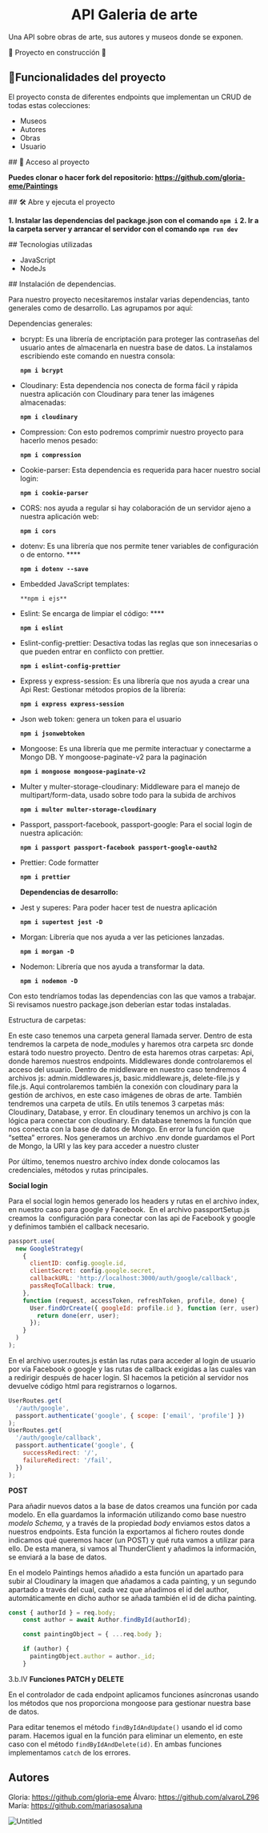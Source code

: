 <h1 align="center"> API Galeria de arte </h1>

Una API sobre obras de arte, sus autores y museos donde se exponen.

:construction: Proyecto en construcción :construction:

## :hammer:Funcionalidades del proyecto

El proyecto consta de diferentes endpoints que implementan un CRUD de todas estas colecciones:

- Museos
- Autores
- Obras
- Usuario

\## 📁 Acceso al proyecto

**Puedes clonar o hacer fork del repositorio: https://github.com/gloria-eme/Paintings**

\## 🛠️ Abre y ejecuta el proyecto

**1. Instalar las dependencias del package.json con el comando `npm i`**
**2. Ir a la carpeta server y arrancar el servidor con el comando `npm run dev`**

\## Tecnologias utilizadas

- JavaScript
- NodeJs

\## Instalación de dependencias.

Para nuestro proyecto necesitaremos instalar varias dependencias, tanto generales como de desarrollo. Las agrupamos por aquí:

Dependencias generales:

- bcrypt: Es una librería de encriptación para proteger las contraseñas del usuario antes de almacenarla en nuestra base de datos. La instalamos escribiendo este comando en nuestra consola:
    
    **`npm i bcrypt`**
    
- Cloudinary: Esta dependencia nos conecta de forma fácil y rápida nuestra aplicación con Cloudinary para tener las imágenes almacenadas:
    
    **`npm i cloudinary`**
    
- Compression: Con esto podremos comprimir nuestro proyecto para hacerlo menos pesado:
    
    **`npm i compression`**
    
- Cookie-parser: Esta dependencia es requerida para hacer nuestro social login:
    
    **`npm i cookie-parser`**
    
- CORS: nos ayuda a regular si hay colaboración de un servidor ajeno a nuestra aplicación web:
    
    **`npm i cors`**
    
- dotenv: Es una librería que nos permite tener variables de configuración o de entorno. ****
    
    **`npm i dotenv --save`**
    
- Embedded JavaScript templates:
    
     `**npm i ejs**`
    
- Eslint: Se encarga de limpiar el código: ****
    
    **`npm i eslint`**
    
- Eslint-config-prettier: Desactiva todas las reglas que son innecesarias o que pueden entrar en conflicto con prettier.
    
    **`npm i eslint-config-prettier`**
    
- Express y express-session: Es una librería que nos ayuda a crear una Api Rest: Gestionar métodos propios de la librería:
    
    **`npm i express express-session`**
    
- Json web token: genera un token para el usuario
    
    **`npm i jsonwebtoken`**
    
- Mongoose: Es una librería que me permite interactuar y conectarme a Mongo DB. Y mongoose-paginate-v2 para la paginación
    
    **`npm i mongoose mongoose-paginate-v2`**
    
- Multer y multer-storage-cloudinary: Middleware para el manejo de multipart/form-data, usado sobre todo para la subida de archivos
    
    **`npm i multer multer-storage-cloudinary`**
    
- Passport, passport-facebook, passport-google: Para el social login de nuestra aplicación:
    
    **`npm i passport passport-facebook passport-google-oauth2`**
    
- Prettier: Code formatter
    
    **`npm i prettier`**
    
    **Dependencias de desarrollo:**
    
- Jest y superes: Para poder hacer test de nuestra aplicación
    
    **`npm i supertest jest -D`**
    
- Morgan: Librería que nos ayuda a ver las peticiones lanzadas.
    
    **`npm i morgan -D`**
    
- Nodemon: Librería que nos ayuda a transformar la data.
    
    **`npm i nodemon -D`**

Con esto tendríamos todas las dependencias con las que vamos a trabajar. Si revisamos nuestro package.json deberían estar todas instaladas.

Estructura de carpetas:

En este caso tenemos una carpeta general llamada server. Dentro de esta tendremos la carpeta de node_modules y haremos otra carpeta src donde estará todo nuestro proyecto. Dentro de esta haremos otras carpetas:
Api, donde haremos nuestros endpoints. 
Middlewares donde controlaremos el acceso del usuario. Dentro de middleware en nuestro caso tendremos 4 archivos js: admin.middlewares.js, basic.middleware.js, delete-file.js y file.js. Aqui controlaremos también la conexión con cloudinary para la gestión de archivos, en este caso imágenes de obras de arte.
También tendremos una carpeta de utils. En utils tenemos 3 carpetas más: Cloudinary, Database, y error. En cloudinary tenemos un archivo js con la lógica para conectar con cloudinary.
En database tenemos la función que nos conecta con la base de datos de Mongo.
En error la función que “settea” errores.
Nos generamos un archivo .env donde guardamos el Port de Mongo, la URI y las key para acceder a nuestro cluster

Por último, tenemos nuestro archivo índex donde colocamos las credenciales, métodos  y rutas principales. 


**Social login**

Para el social login hemos generado los headers y rutas en el archivo índex, en nuestro caso para google y Facebook.  En el archivo passportSetup.js creamos la  configuración para conectar con las api de Facebook y google y definimos también el callback necesario.

```jsx
passport.use(
  new GoogleStrategy(
    {
      clientID: config.google.id,
      clientSecret: config.google.secret,
      callbackURL: 'http://localhost:3000/auth/google/callback',
      passReqToCallback: true,
    },
    function (request, accessToken, refreshToken, profile, done) {
      User.findOrCreate({ googleId: profile.id }, function (err, user) {
        return done(err, user);
      });
    }
  )
);
```

En el archivo user.routes.js están las rutas para acceder al login de usuario por vía Facebook o google y las rutas de callback exigidas a las cuales van a redirigir después de hacer login. SI hacemos la petición al servidor nos devuelve código html para registrarnos o logarnos.

```jsx
UserRoutes.get(
  '/auth/google',
  passport.authenticate('google', { scope: ['email', 'profile'] })
);
UserRoutes.get(
  '/auth/google/callback',
  passport.authenticate('google', {
    successRedirect: '/',
    failureRedirect: '/fail',
  })
);
```

**POST**

Para añadir nuevos datos a la base de datos creamos una función por cada modelo. En ella guardamos la información utilizando como base nuestro *modelo Schema,* y a través de la propiedad *body* enviamos estos datos a nuestros endpoints. Esta función la exportamos al fichero routes donde indicamos qué queremos hacer (un POST) y qué ruta vamos a utilizar para ello. De esta manera, si vamos al ThunderClient y añadimos la información, se enviará a la base de datos. 

En el modelo Paintings hemos añadido a esta función un apartado para subir al Cloudinary la imagen que añadamos a cada painting, y un segundo apartado a través del cual, cada vez que añadimos el id del author, automáticamente en dicho author se añada también el id de dicha painting.

```jsx
const { authorId } = req.body;
    const author = await Author.findById(authorId);

    const paintingObject = { ...req.body };

    if (author) {
      paintingObject.author = author._id;
    }
```

3.b.IV **Funciones PATCH y DELETE**

En el controlador de cada endpoint aplicamos funciones asíncronas usando los métodos que nos proporciona mongoose para gestionar nuestra base de datos.  

Para editar tenemos el método  `findByIdAndUpdate()` usando el id como param. Hacemos igual en la función para eliminar un elemento, en este caso con el método `findByIdAndDelete(id)`. En ambas funciones implementamos `catch`  de los errores.

## Autores

Gloria: https://github.com/gloria-eme
Álvaro: https://github.com/alvaroLZ96
María: https://github.com/mariasosaluna

![Untitled](https://s3-us-west-2.amazonaws.com/secure.notion-static.com/9d78b732-e350-4053-ae2b-75985f5c9910/Untitled.png)
